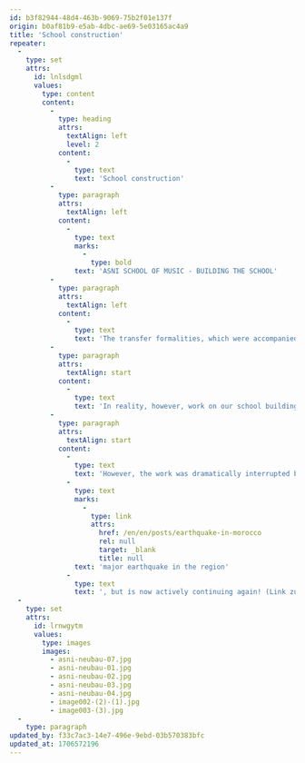 ```yaml
---
id: b3f82944-48d4-463b-9069-75b2f01e137f
origin: b0af81b9-e5ab-4dbc-ae69-5e03165ac4a9
title: 'School construction'
repeater:
  -
    type: set
    attrs:
      id: lnlsdgml
      values:
        type: content
        content:
          -
            type: heading
            attrs:
              textAlign: left
              level: 2
            content:
              -
                type: text
                text: 'School construction'
          -
            type: paragraph
            attrs:
              textAlign: left
            content:
              -
                type: text
                marks:
                  -
                    type: bold
                text: 'ASNI SCHOOL OF MUSIC - BUILDING THE SCHOOL'
          -
            type: paragraph
            attrs:
              textAlign: left
            content:
              -
                type: text
                text: 'The transfer formalities, which were accompanied by a Moroccan notary, were expected to take some time, so we had assumed that we would be able to start building the music school at the beginning of 2020.'
          -
            type: paragraph
            attrs:
              textAlign: start
            content:
              -
                type: text
                text: 'In reality, however, work on our school building did not start until May 2023, as coronavirus and the German-Moroccan crisis over Western Sahara continued to hold us up. In the meantime, however, we are working at full speed, as the following pictures impressively show!'
          -
            type: paragraph
            attrs:
              textAlign: start
            content:
              -
                type: text
                text: 'However, the work was dramatically interrupted by the '
              -
                type: text
                marks:
                  -
                    type: link
                    attrs:
                      href: /en/en/posts/earthquake-in-morocco
                      rel: null
                      target: _blank
                      title: null
                text: 'major earthquake in the region'
              -
                type: text
                text: ', but is now actively continuing again! (Link zum oben genannten neuen Blog-Artikel)'
  -
    type: set
    attrs:
      id: lrnwgytm
      values:
        type: images
        images:
          - asni-neubau-07.jpg
          - asni-neubau-01.jpg
          - asni-neubau-02.jpg
          - asni-neubau-03.jpg
          - asni-neubau-04.jpg
          - image002-(2)-(1).jpg
          - image003-(3).jpg
  -
    type: paragraph
updated_by: f33c7ac3-14e7-496e-9ebd-03b570383bfc
updated_at: 1706572196
---
```


